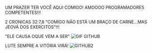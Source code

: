UM PRAZER TER VOCÊ  AQUI COMIGO!
AMOOOO  PROGRAMADORES  COMPETENTES!!!

2 CRONICAS 32:7,8
"COMIGO  NÃO ESTÁ UM  BRAÇO DE  CARNE...MAS JEOVÁ DOS EXERCITOS"!!!
 
 "ELE CAUSA OQUE VEM A SER"
![GIF GITHUB](https://user-images.githubusercontent.com/96752968/152599261-c1e6081b-5a48-4b53-961a-cc8d9b66b953.gif)














LUTE SEMPRE  A VITÓRIA VIRÁ!
![GITHUB2](https://user-images.githubusercontent.com/96752968/152624532-a90481a3-5d2c-4175-ad6d-37d1a7aa8ff9.gif)
